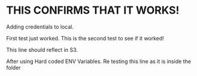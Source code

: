 # THIS CONFIRMS THAT IT WORKS!

Adding credentials to local.

First test just worked. 
This is the second test to see if it worked!

This line should reflect in S3.

After using Hard coded ENV Variables. Re testing this line as it is inside the folder

